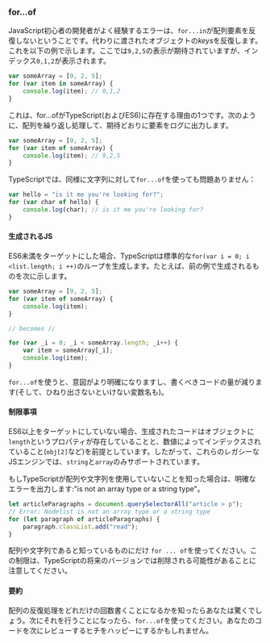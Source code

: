 ### for...of
JavaScript初心者の開発者がよく経験するエラーは、`for...in`が配列要素を反復しないということです。代わりに渡されたオブジェクトの*keys*を反復します。これを以下の例で示します。ここでは`9,2,5`の表示が期待されていますが、インデックス`0,1,2`が表示されます。

```ts
var someArray = [9, 2, 5];
for (var item in someArray) {
    console.log(item); // 0,1,2
}
```

これは、for...ofがTypeScript(およびES6)に存在する理由の1つです。次のように、配列を繰り返し処理して、期待どおりに要素をログに出力します。

```ts
var someArray = [9, 2, 5];
for (var item of someArray) {
    console.log(item); // 9,2,5
}
```

TypeScriptでは、同様に文字列に対して`for...of`を使っても問題ありません：

```ts
var hello = "is it me you're looking for?";
for (var char of hello) {
    console.log(char); // is it me you're looking for?
}
```

#### 生成されるJS
ES6未満をターゲットにした場合、TypeScriptは標準的な`for(var i = 0; i <list.length; i ++)`のループを生成します。たとえば、前の例で生成されるものを次に示します。
```ts
var someArray = [9, 2, 5];
for (var item of someArray) {
    console.log(item);
}

// becomes //

for (var _i = 0; _i < someArray.length; _i++) {
    var item = someArray[_i];
    console.log(item);
}
```
`for...of`を使うと、意図がより明確になりますし、書くべきコードの量が減ります(そして、ひねり出さないといけない変数名も)。

#### 制限事項
ES6以上をターゲットにしていない場合、生成されたコードはオブジェクトに`length`というプロパティが存在していることと、数値によってインデックスされていること(`obj[2]`など)を前提としています。したがって、これらのレガシーなJSエンジンでは、`string`と`array`のみサポートされています。

もしTypeScriptが配列や文字列を使用していないことを知った場合は、明確なエラーを出力します:"is not an array type or a string type"。

```ts
let articleParagraphs = document.querySelectorAll("article > p");
// Error: Nodelist is not an array type or a string type
for (let paragraph of articleParagraphs) {
    paragraph.classList.add("read");
}
```

配列や文字列であると知っているものにだけ `for ... of`を使ってください。この制限は、TypeScriptの将来のバージョンでは削除される可能性があることに注意してください。

#### 要約
配列の反復処理をどれだけの回数書くことになるかを知ったらあなたは驚くでしょう。次にそれを行うことになったら、`for...of`を使ってください。あなたのコードを次にレビューするヒチをハッピーにするかもしれません。
